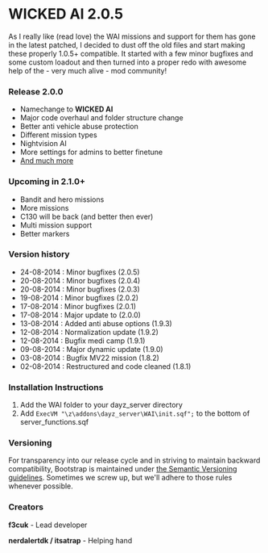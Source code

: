 WICKED AI 2.0.5
==============

As I really like (read love) the WAI missions and support for them has gone in the latest patched, I decided to dust off the old files and start making these properly 1.0.5+ compatible. It started with a few minor bugfixes and some custom loadout and then turned into a proper redo with awesome help of the - very much alive - mod community!

### Release 2.0.0
- Namechange to **WICKED AI**
- Major code overhaul and folder structure change
- Better anti vehicle abuse protection
- Different mission types
- Nightvision AI
- More settings for admins to better finetune
- [And much more](https://github.com/f3cuk/WAI-ZOMBIELAND/blob/Testbranch/changelist.md)

### Upcoming in 2.1.0+
- Bandit and hero missions
- More missions
- C130 will be back (and better then ever)
- Multi mission support
- Better markers

### Version history
- 24-08-2014 : Minor bugfixes (2.0.5)
- 20-08-2014 : Minor bugfixes (2.0.4)
- 20-08-2014 : Minor bugfixes (2.0.3)
- 19-08-2014 : Minor bugfixes (2.0.2)
- 17-08-2014 : Minor bugfixes (2.0.1)
- 17-08-2014 : Major update to (2.0.0)
- 13-08-2014 : Added anti abuse options (1.9.3)
- 12-08-2014 : Normalization update (1.9.2)
- 12-08-2014 : Bugfix medi camp (1.9.1)
- 09-08-2014 : Major dynamic update (1.9.0)
- 03-08-2014 : Bugfix MV22 mission (1.8.2)
- 02-08-2014 : Restructured and code cleaned (1.8.1)

### Installation Instructions

1. Add the WAI folder to your dayz_server directory
2. Add `ExecVM "\z\addons\dayz_server\WAI\init.sqf";` to the bottom of server_functions.sqf
 
### Versioning

For transparency into our release cycle and in striving to maintain backward compatibility, Bootstrap is maintained under [the Semantic Versioning guidelines](http://semver.org/). Sometimes we screw up, but we'll adhere to those rules whenever possible.

### Creators
**f3cuk** - Lead developer

**nerdalertdk / itsatrap** - Helping hand
